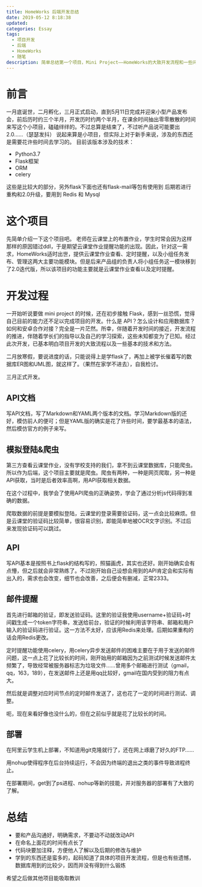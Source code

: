 ```yaml
---
title: HomeWorks 后端开发总结
date: 2019-05-12 8:18:38
updated:
categories: Essay
tags:
  - 项目开发
  - 后端
  - HomeWorks
  - 随笔
description: 简单总结第一个项目，Mini Project——HomeWorks的大致开发流程和一些问题
---
```


# 前言
一月底诞世，二月孵化，三月正式启动，直到5月11日完成并迎来小型产品发布会，前后历时约三个半月，开发历时约两个半月，在课余时间抽出零零散散的时间来写这个小项目，磕磕绊绊的。不过总算是结束了，不过听产品说可能要出2.0……（瑟瑟发抖）
说起来算是小项目，但实际上对于新手来说，涉及的东西还是需要花许些时间去学习的。
目前该版本涉及的技术：

+ Python3.7
+ Flask框架
+ ORM
+ celery

这些是比较大的部分，另外flask下面也还有flask-mail等包有使用到
后期若进行重构和2.0升级，要用到 Redis 和 Mysql

# 这个项目
先简单介绍一下这个项目吧。
老师在云课堂上的布置作业，学生时常会因为这样那样的原因错过ddl，于是期望云课堂作业提醒功能的出现。因此，针对这一需求，HomeWorks适时出世，提供云课堂作业查看、定时提醒，以及小组任务发布、管理这两大主要功能模块。但是后来产品组的负责人将小组任务这一模块移到了2.0迭代版，所以该项目的功能主要就是云课堂作业查看以及定时提醒。

# 开发过程
一开始听说要做 mini project 的时候，还在初步接触 Flask，感到一丝恐慌，觉得自己目前的能力还不足以完成项目的开发。什么是 API？怎么设计和应用数据库？如何和安卓合作对接？完全是一片茫然。所幸，伴随着开发时间的接近，开发流程的推进，伴随着学长们的指导以及自己的学习探索，这些未知都变为了已知。经过此次开发，已基本明白项目开发的大致流程以及一些基本的技术和方法。

二月放寒假，要说进度的话，只能说得上是学flask了，再加上被学长催着写的数据库ER图和UML图，就这样了。（果然在家学不进去），自我检讨。

三月正式开发。

## API文档
写API文档，写了Markdown和YAML两个版本的文档。学习Markdown版的还好，模仿前人的便可；但是YAML版的确实是花了许些时间，要学最基本的语法，然后模仿官方的例子来写。

## 模拟登陆&爬虫
第三方查看云课堂作业，没有学校支持的我们，拿不到云课堂数据库，只能爬虫。所以作为后端，这个项目主要就是爬虫。爬虫有两种，一种是网页爬取，另一种是API获取，当时是后者效率高啊，用API获取相关数据。

在这个过程中，我学会了使用API爬虫的正确姿势，学会了通过分析js代码得到准确的数据。

爬取数据的前提是要模拟登陆，云课堂的登录需要验证码，这一点会比较麻烦。但是云课堂的验证码比较简单，很容易识别，即能简单地被OCR文字识别。不过后来发现验证码可以跳过。

## API
写API基本是按照书上flask的结构写的，照猫画虎，其实也还好。刚开始确实会有点懵，但之后就会非常熟练了。不过刚开始自己设想会用到的API肯定会和实际有出入的，需求也会改变，细节也会改善，之后便会有删减，正常2333。

## 邮件提醒
首先进行邮箱的验证，即发送验证码。这里的验证我使用username+验证码+时间戳生成一个token字符串，发送给前台，验证的时候利用该字符串、邮箱和用户输入的验证码进行验证。这一方法不太好，应该用Redis来处理。后期如果重构的话会用Redis更改。

定时提醒功能使用celery，用celery异步发送邮件的困难主要在于用于发送的邮件问题，这一点上花了比较长的时间，刚开始用的邮箱因为之前测试时候发送邮件太频繁了，导致经常被服务器标志为垃圾文件……曾用多个邮箱进行测试（gmail，qq，163，189），在发送邮件上还是用qq比较好，gmail在国内受到的阻力有点大。

然后就是调整对应时间节点的定时邮件发送了，这也花了一定的时间进行测试、调整。

呃，现在来看好像也没什么的，但在之前似乎就是花了比较长的时间。

## 部署
在阿里云学生机上部署，不知道用git克隆就行了，还在网上琢磨了好久的FTP……

用nohup使得程序在后台持续运行，不会因为终端的退出之类的事件导致进程终止。

在部署期间，get到了ps进程、nohup等新的技能，并对服务器的部署有了大致的了解。

# 总结
+ 要和产品沟通好，明确需求，不要动不动就改动API
+ 在命名上面花的时间有点长了
+ 代码块要加注释，方便他人了解以及后期的修改与维护
+ 学到的东西还是蛮多的，起码知道了具体的项目开发流程，但是也有些遗憾，数据库用到的比较少，因而并没有得到什么锻炼

希望之后做其他项目能吸取教训





